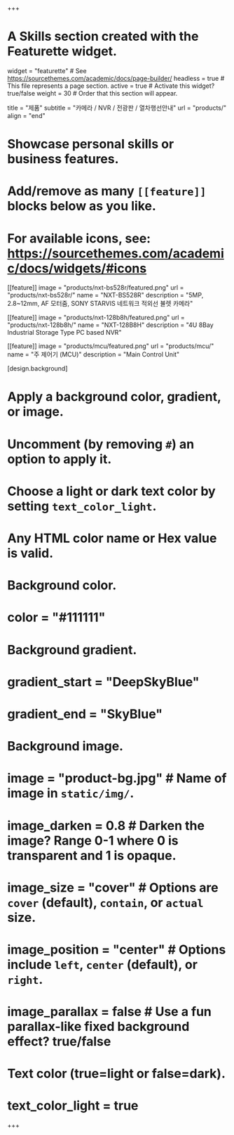 +++
# A Skills section created with the Featurette widget.
widget = "featurette"  # See https://sourcethemes.com/academic/docs/page-builder/
headless = true  # This file represents a page section.
active = true  # Activate this widget? true/false
weight = 30  # Order that this section will appear.

title = "제품"
subtitle = "카메라 / NVR / 전광판 / 열차행선안내"
url = "products/"
align = "end"

# Showcase personal skills or business features.
# 
# Add/remove as many `[[feature]]` blocks below as you like.
# 
# For available icons, see: https://sourcethemes.com/academic/docs/widgets/#icons

[[feature]]
  image = "products/nxt-bs528r/featured.png"
  url = "products/nxt-bs528r/"
  name = "NXT-BS528R"
  description = "5MP, 2.8~12mm, AF 모터줌, SONY STARVIS 네트워크 적외선 뷸렛 카메라"

[[feature]]
  image = "products/nxt-128b8h/featured.png"
  url = "products/nxt-128b8h/"
  name = "NXT-128B8H"
  description = "4U 8Bay Industrial Storage Type PC based NVR"

[[feature]]
  image = "products/mcu/featured.png"
  url = "products/mcu/"
  name = "주 제어기 (MCU)"
  description = "Main Control Unit"

[design.background]
  # Apply a background color, gradient, or image.
  #   Uncomment (by removing `#`) an option to apply it.
  #   Choose a light or dark text color by setting `text_color_light`.
  #   Any HTML color name or Hex value is valid.
  
  # Background color.
  # color = "#111111"

  # Background gradient.
  # gradient_start = "DeepSkyBlue"
  # gradient_end = "SkyBlue"
  
  # Background image.
  # image = "product-bg.jpg"  # Name of image in `static/img/`.
  # image_darken = 0.8  # Darken the image? Range 0-1 where 0 is transparent and 1 is opaque.
  # image_size = "cover"  #  Options are `cover` (default), `contain`, or `actual` size.
  # image_position = "center"  # Options include `left`, `center` (default), or `right`.
  # image_parallax = false  # Use a fun parallax-like fixed background effect? true/false

  # Text color (true=light or false=dark).
  # text_color_light = true
+++
